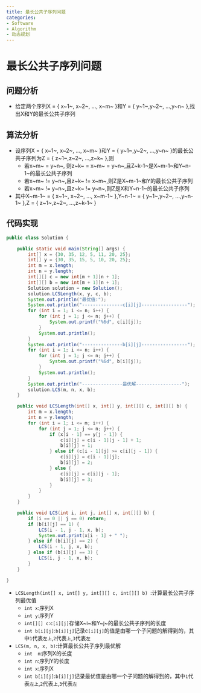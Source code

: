 ```yaml
---
title: 最长公共子序列问题
categories:
- Software
- Algorithm
- 动态规划
---
```

# 最长公共子序列问题

## 问题分析

- 给定两个序列X = { x~1~, x~2~, ..., x~m~ }和Y = { y~1~,y~2~, ...,y~n~ },找出X和Y的最长公共子序列

##  算法分析

- 设序列X = { x~1~, x~2~, ..., x~m~ }和Y = { y~1~,y~2~, ...,y~n~ }的最长公共子序列为Z = { z~1~,z~2~, ...,z~k~ },则
    - 若x~m~ = y~n~, 则z~k~ = x~m~ = y~n~,且Z~k-1~是X~m-1~和Y~n-1~的最长公共子序列
    - 若x~m~ != y~n~,且z~k~ != x~m~,则Z是X~m-1~和Y的最长公共子序列
    - 若x~m~ != y~n~,且z~k~ != y~n~,则Z是X和Y~n-1~的最长公共子序列
- 其中X~m-1~ = { x~1~, x~2~, ..., x~m-1~ },Y~n-1~ = { y~1~,y~2~, ...,y~n-1~ },Z = { z~1~,z~2~, ...,z~k-1~ }

## 代码实现

```java
public class Solution {

    public static void main(String[] args) {
        int[] x = {30, 35, 12, 5, 11, 20, 25};
        int[] y = {30, 35, 15, 5, 10, 20, 25};
        int m = x.length;
        int n = y.length;
        int[][] c = new int[m + 1][n + 1];
        int[][] b = new int[m + 1][n + 1];
        Solution solution = new Solution();
        solution.LCSLength(x, y, c, b);
        System.out.println("最优值:");
        System.out.println("---------------c[i][j]-----------------");
        for (int i = 1; i <= n; i++) {
            for (int j = 1; j <= n; j++) {
                System.out.printf("%6d", c[i][j]);
            }
            System.out.println();
        }
        System.out.println("---------------b[i][j]-----------------");
        for (int i = 1; i <= n; i++) {
            for (int j = 1; j <= n; j++) {
                System.out.printf("%6d", b[i][j]);
            }
            System.out.println();
        }
        System.out.println("---------------最优解-----------------");
        solution.LCS(m, n, x, b);
    }

    public void LCSLength(int[] x, int[] y, int[][] c, int[][] b) {
        int m = x.length;
        int n = y.length;
        for (int i = 1; i <= m; i++) {
            for (int j = 1; j <= n; j++) {
                if (x[i - 1] == y[j - 1]) {
                    c[i][j] = c[i - 1][j - 1] + 1;
                    b[i][j] = 1;
                } else if (c[i - 1][j] >= c[i][j - 1]) {
                    c[i][j] = c[i - 1][j];
                    b[i][j] = 2;
                } else {
                    c[i][j] = c[i][j - 1];
                    b[i][j] = 3;
                }
            }
        }
    }

    public void LCS(int i, int j, int[] x, int[][] b) {
        if (i == 0 || j == 0) return;
        if (b[i][j] == 1) {
            LCS(i - 1, j - 1, x, b);
            System.out.print(x[i - 1] + " ");
        } else if (b[i][j] == 2) {
            LCS(i - 1, j, x, b);
        } else if (b[i][j] == 3) {
            LCS(i, j - 1, x, b);
        }
    }

}
```

- `LCSLength(int[] x, int[] y, int[][] c, int[][] b) `:计算最长公共子序列最优值
    - `int x`:序列X
    - `int y`:序列Y
    - `int[][] c`:`c[i][j]`存储X~i~和Y~j~的最长公共子序列的长度
    - `int b[i][j]`:`b[i][j]`记录c`[i][j]`的值是由哪一个子问题的解得到的，其中`1`代表`左上`,`2`代表`上`,`3`代表`左`
- `LCS(m, n, x, b)`:计算最长公共子序列最优解
    - `int  m`:序列X的长度
    - `int n`:序列Y的长度
    - `int x`:序列X
    - `int b[i][j]`:`b[i][j]`记录最优值是由哪一个子问题的解得到的，其中`1`代表`左上`,`2`代表`上`,`3`代表`左`